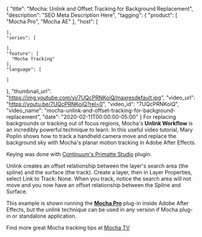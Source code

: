 {
  "title": "Mocha: Unlink and Offset Tracking for Background Replacement",
  "description": "SEO Meta Description Here",
  "tagging": {
    "product": [
      "Mocha Pro",
      "Mocha AE"
    ],
    "host": [

    ],
    "series": [

    ],
    "feature": [
      "Mocha Tracking"
    ],
    "language": [

    ]
  },
  "thumbnail_url": "https://img.youtube.com/vi/7UQcPRNKoiQ/maxresdefault.jpg",
  "video_url": "https://youtu.be/7UQcPRNKoiQ?rel=0",
  "video_id": "7UQcPRNKoiQ",
  "video_name": "mocha-unlink-and-offset-tracking-for-background-replacement",
  "date": "2020-02-11T00:00:00-05:00"
}
For replacing backgrounds or tracking out of focus regions, Mocha's **Unlink Workflow** is an incredibly powerful technique to learn. In this useful video tutorial, Mary Poplin shows how to track a handheld camera move and replace the background sky with Mocha's planar motion tracking in Adobe After Effects.

Keying was done with [Continuum's Primatte Studio](https://borisfx.com/products/continuum-filters/primatte-studio/ "Boris FX Continuum Primatte Studio") plugin.

Unlink creates an offset relationship between the layer's search area (the spline) and the surface (the track). Create a layer, then in Layer Properties, select Link to Track: None. When you track, notice the search area will not move and you now have an offset relationship between the Spline and Surface.

This example is shown running the [**Mocha Pro**](https://borisfx.com/products/mocha-pro/ "Mocha Pro Plug-in") plug-in inside Adobe After Effects, but the unlink technique can be used in any version if Mocha plug-in or standalone application.

Find more great Mocha tracking tips at [Mocha TV](https://borisfx.com/videos/?tags=category:Mocha%20TV&search= "Mocha TV")

